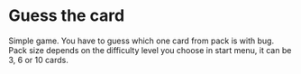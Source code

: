 # Guess the card

Simple game. You have to guess which one card from pack is with bug. Pack size depends on the difficulty level you choose in start menu, it can be 3, 6 or 10 cards.
